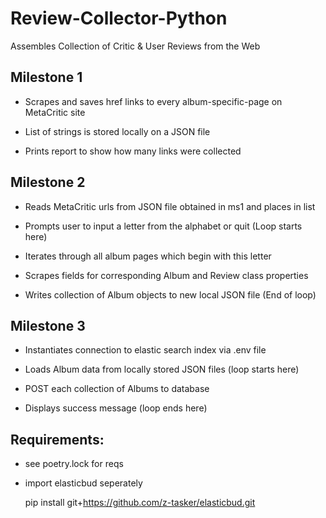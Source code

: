 

# Review-Collector-Python
Assembles Collection of Critic &amp; User Reviews from the Web

## Milestone 1 
- Scrapes and saves href links to every album-specific-page on MetaCritic site

- List of strings is stored locally on a JSON file

- Prints report to show how many links were collected

## Milestone 2 
- Reads MetaCritic urls from JSON file obtained in ms1 and places in list

- Prompts user to input a letter from the alphabet or quit (Loop starts here)

- Iterates through all album pages which begin with this letter

- Scrapes fields for corresponding Album and Review class properties

- Writes collection of Album objects to new local JSON file (End of loop)

## Milestone 3 
- Instantiates connection to elastic search index via .env file

- Loads Album data from locally stored JSON files  (loop starts here)

- POST each collection of Albums to database

- Displays success message                         (loop ends here)


## Requirements: 
- see poetry.lock for reqs

- import elasticbud seperately

    pip install git+https://github.com/z-tasker/elasticbud.git





